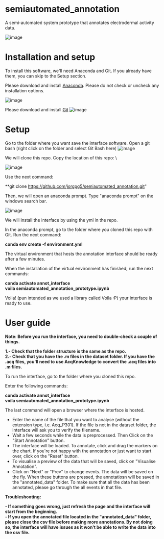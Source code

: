 # semiautomated_annotation
A semi-automated system prototype that annotates electrodermal activity data.

![image](https://user-images.githubusercontent.com/70129680/182294790-e0653fd7-6b63-46b7-931d-ddaa3ef6a845.png)

# Installation and setup

To install this software, we'll need Anaconda and Git. If you already have them, you can skip to the Setup section.

Please download and install [Anaconda](https://www.anaconda.com/products/distribution). Please do not check or uncheck any installation options. 

![image](https://user-images.githubusercontent.com/70129680/182262876-d91d2d50-b4dc-44db-a0aa-1f91cf8c1146.png)

Please download and install [Git](https://git-scm.com/downloads)
![image](https://user-images.githubusercontent.com/70129680/182263939-001858b8-8782-42c3-9122-fb90833f80f2.png)

# Setup

Go to the folder where you want save the interface software. Open a git bash (right click on the folder and select Git Bash here)
![image](https://user-images.githubusercontent.com/70129680/182267804-5e0ee31f-08a1-4f18-a833-ebb2b297d5fe.png)

We will clone this repo. Copy the location of this repo: \

![image](https://user-images.githubusercontent.com/70129680/182267909-9d469508-eb72-4768-8b1e-d04db9fa9b85.png)

Use the next command:

**git clone https://github.com/jorgpg5/semiautomated_annotation.git"

Then, we will open an anaconda prompt. Type "anaconda prompt" on the windows search bar.

![image](https://user-images.githubusercontent.com/70129680/182268122-659eb2b1-66e3-4946-919e-689ea0379720.png)

We will install the interface by using the yml in the repo. 

In the anaconda prompt, go to the folder where you cloned this repo with Git. Run the next command:

**conda env create -f environment.yml** 

The virtual environment that hosts the annotation interface should be ready after a few minutes. 

When the installation of the virtual environment has finished, run the next commands:

**conda activate annot_interface** \
**voila semiautomated_annotation_prototype.ipynb**

Voila! (pun intended as we used a library called Voila :P) your interface is ready to use.

# User guide

**Note: Before you run the interface, you need to double-check a couple of things.**

**1.- Check that the folder structure is the same as the repo.** \
**2.- Check that you have the .m files in the dataset folder. If you have the .acq files, you'll need to use AcqKnowledge to convert the .acq files into .m files.**

To run the interface, go to the folder where you cloned this repo. 

Enter the following commands:

**conda activate annot_interface** \
**voila semiautomated_annotation_prototype.ipynb**

The last command will open a browser where the interface is hosted.

- Enter the name of the file that you want to analyse (without the extension type, i.e. Acq_P301). If the file is not in the dataset folder, the interface will ask you to verify the filename. 
- Wait a few seconds while the data is preprocessed. Then Click on the "Start Annotation" button.
- The interface will be loaded. To annotate, click and drag the markers on the chart. If you're not happy with the annotation or just want to start over, click on the  "Reset" button.
- To visualise a preview of the data that will be saved, click on "Visualise Annotation". 
- Click on "Next" or "Prev" to change events. The data will be saved on the fly. When these buttons are pressed, the annotatiosn will be saved in the "annotated_data" folder. To make sure that all the data has been annotated, please go through the all events in that file. 

**Troubleshooting:**

**- If something goes wrong, just refresh the page and the interface will start from the beginning.** \
**- If you open the annotated file located in the "annotated_data" folder, please close the csv file before making more annotations. By not doing so, the interface will have issues as it won't be able to write the data into the csv file.**
